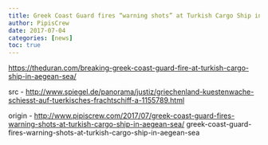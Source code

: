 ```yaml
---
title: Greek Coast Guard fires “warning shots” at Turkish Cargo Ship in Aegean Sea
author: PipisCrew
date: 2017-07-04
categories: [news]
toc: true
---
```


https://theduran.com/breaking-greek-coast-guard-fire-at-turkish-cargo-ship-in-aegean-sea/

src - http://www.spiegel.de/panorama/justiz/griechenland-kuestenwache-schiesst-auf-tuerkisches-frachtschiff-a-1155789.html

origin - http://www.pipiscrew.com/2017/07/greek-coast-guard-fires-warning-shots-at-turkish-cargo-ship-in-aegean-sea/ greek-coast-guard-fires-warning-shots-at-turkish-cargo-ship-in-aegean-sea